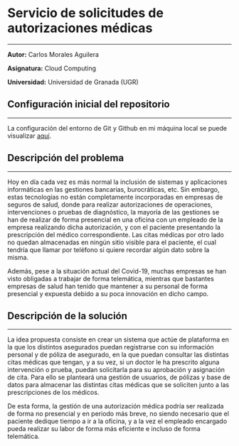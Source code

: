 # Servicio de solicitudes de autorizaciones médicas

---

**Autor:** Carlos Morales Aguilera

**Asignatura:** Cloud Computing

**Universidad:** Universidad de Granada (UGR)

## Configuración inicial del repositorio

---

La configuración del entorno de Git y Github en mi máquina local se puede visualizar [aquí](https://github.com/Carlosma7/CC-MedAuth/blob/main/doc/config_entorno.md).

## Descripción del problema

---

Hoy en día cada vez es más normal la inclusión de sistemas y aplicaciones informáticas en las gestiones bancarias, burocráticas, etc. Sin embargo, estas tecnologías no están completamente incorporadas en empresas de seguros de salud, donde para realizar autorizaciones de operaciones, intervenciones o pruebas de diagnóstico, la mayoría de las gestiones se han de realizar de forma presencial en una oficina con un empleado de la empresa realizando dicha autorización, y con el paciente presentando la prescripción del médico correspondiente. Las citas médicas por otro lado no quedan almacenadas en ningún sitio visible para el paciente, el cual tendría que llamar por teléfono si quiere recordar algún dato sobre la misma.

Además, pese a la situación actual del Covid-19, muchas empresas se han visto obligadas a trabajar de forma telemática, mientras que bastantes empresas de salud han tenido que mantener a su personal de forma presencial y expuesta debido a su poca innovación en dicho campo.


## Descripción de la solución

---

La idea propuesta consiste en crear un sistema que actúe de plataforma en la que los distintos asegurados puedan registrarse con su información personal y de póliza de asegurado, en la que puedan consultar las distintas citas médicas que tengan, y a su vez, si un doctor le ha prescrito alguna intervención o prueba, puedan solicitarla para su aprobación y asignación de cita. Para ello se planteará una gestión de usuarios, de pólizas y base de datos para almacenar las distintas citas médicas que se soliciten junto a las prescripciones de los médicos.

De esta forma, la gestión de una autorización médica podría ser realizada de forma no presencial y en periodo más breve, no siendo necesario que el paciente dedique tiempo a ir a la oficina, y a la vez el empleado encargado pueda realizar su labor de forma más eficiente e incluso de forma telemática.
